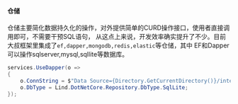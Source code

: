 #### 仓储
仓储主要简化数据持久化的操作，对外提供简单的CURD操作接口，使用者直接调用即可，不需要干预SQL语句，
从这点上来说，开发效率确实提升了不少。目前大叔框架里集成了`ef,dapper,mongodb,redis,elastic`等仓储，其中
EF和Dapper可以操作sqlserver,mysql,sqllite等数据库。
```c#
services.UseDapper(o =>
{
    o.ConnString = $"Data Source={Directory.GetCurrentDirectory()}/intergratetest.db";
    o.DbType = Lind.DotNetCore.Repository.DbType.SqlLite;
});